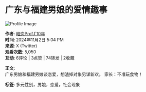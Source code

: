 # 广东与福建男娘的爱情趣事

![Profile Image](https://pbs.twimg.com/profile_images/1757617617349857280/_NU9tsNU_normal.jpg)

**作者**: [暗恋Prof.Γ10年](https://x.com/B_cat38324)  
**时间**: 2024年11月2日 5:04 PM  
**来源**: X (Twitter)  
**观看次数**: 5,050  
**互动**: 6评论 | 3点赞 | 74转发 | 2收藏  

**正文**:  
广东男娘和福建男娘谈恋爱，想渣掉对象另谋新欢。 家长：不准玩食物！  

**标签**: 多元性别，男娘，恋爱，社会现象